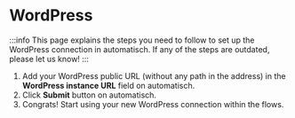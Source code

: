# WordPress

:::info
This page explains the steps you need to follow to set up the WordPress connection in automatisch. If any of the steps are outdated, please let us know!
:::

1. Add your WordPress public URL (without any path in the address) in the **WordPress instance URL** field on automatisch.
1. Click **Submit** button on automatisch.
1. Congrats! Start using your new WordPress connection within the flows.
